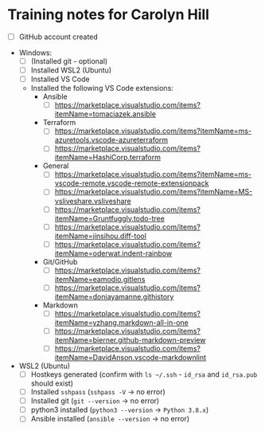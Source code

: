 # Training notes for Carolyn Hill

- [ ] GitHub account created
- Windows:
  - [ ] (Installed git - optional)
  - [ ] Installed WSL2 (Ubuntu)
  - [ ] Installed VS Code
  - Installed the following VS Code extensions:
    - Ansible
      - [ ] https://marketplace.visualstudio.com/items?itemName=tomaciazek.ansible
    - Terraform
      - [ ] https://marketplace.visualstudio.com/items?itemName=ms-azuretools.vscode-azureterraform
      - [ ] https://marketplace.visualstudio.com/items?itemName=HashiCorp.terraform
    - General
      - [ ] https://marketplace.visualstudio.com/items?itemName=ms-vscode-remote.vscode-remote-extensionpack
      - [ ] https://marketplace.visualstudio.com/items?itemName=MS-vsliveshare.vsliveshare
      - [ ] https://marketplace.visualstudio.com/items?itemName=Gruntfuggly.todo-tree
      - [ ] https://marketplace.visualstudio.com/items?itemName=jinsihou.diff-tool
      - [ ] https://marketplace.visualstudio.com/items?itemName=oderwat.indent-rainbow
    - Git/GitHub
      - [ ] https://marketplace.visualstudio.com/items?itemName=eamodio.gitlens
      - [ ] https://marketplace.visualstudio.com/items?itemName=donjayamanne.githistory
    - Markdown
      - [ ] https://marketplace.visualstudio.com/items?itemName=yzhang.markdown-all-in-one
      - [ ] https://marketplace.visualstudio.com/items?itemName=bierner.github-markdown-preview
      - [ ] https://marketplace.visualstudio.com/items?itemName=DavidAnson.vscode-markdownlint
- WSL2 (Ubuntu)
  - [ ] Hostkeys generated (confirm with `ls ~/.ssh` - `id_rsa` and `id_rsa.pub` should exist)
  - [ ] Installed `sshpass` (`sshpass -V` -> no error)
  - [ ] Installed git (`git --version` -> no error)
  - [ ] python3 installed (`python3 --version` -> `Python 3.8.x`)
  - [ ] Ansible installed (`ansible --version` -> no error)
